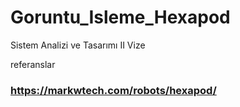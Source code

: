 # Goruntu_Isleme_Hexapod
 Sistem Analizi ve Tasarımı II Vize


referanslar
### https://markwtech.com/robots/hexapod/
